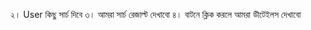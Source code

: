 <!-- ১। User visit করবে -->

২। User কিছু সার্চ দিবে
৩। আমরা সার্চ রেজাল্ট দেখাবো
৪। বাটনে ক্লিক করলে আমরা ডীটেইলস দেখাবো
